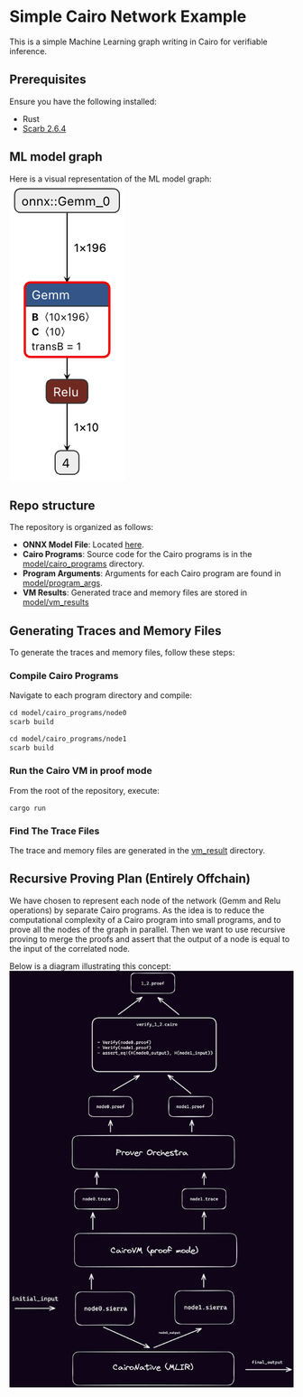 # Simple Cairo Network Example

This is a simple Machine Learning graph writing in Cairo for verifiable inference. 

## Prerequisites
Ensure you have the following installed:
- Rust
- [Scarb 2.6.4](https://docs.swmansion.com/scarb/download.html)

## ML model graph
Here is a visual representation of the ML model graph:
![Model graph](images/simple_network.onnx.png)

## Repo structure
The repository is organized as follows:
-  **ONNX Model File**: Located [here](model/simple_network.onnx).
-  **Cairo Programs**: Source code for the Cairo programs is in the [model/cairo_programs](model/cairo_programs) directory.
-  **Program Arguments**: Arguments for each Cairo program are found in [model/program_args](model/program_args).
-  **VM Results**: Generated trace and memory files are stored in [model/vm_results](model/vm_results)

## Generating Traces and Memory Files
To generate the traces and memory files, follow these steps:
### Compile Cairo Programs
Navigate to each program directory and compile:
```shell
cd model/cairo_programs/node0
scarb build
```
```shell
cd model/cairo_programs/node1
scarb build
```
### Run the Cairo VM in proof mode
From the root of the repository, execute:
```shell
cargo run
```
### Find The Trace Files
The trace and memory files are generated in the [vm_result](model/vm_results/) directory.

## Recursive Proving Plan (Entirely Offchain)

We have chosen to represent each node of the network (Gemm and Relu operations) by separate Cairo programs. As the idea is to reduce the computational complexity of a Cairo program into small programs, and to prove all the nodes of the graph in parallel. Then we want to use recursive proving to merge the proofs and assert that the output of a node is equal to the input of the correlated node. 

Below is a diagram illustrating this concept:
![Recursive Schema](images/recursive_schema.png)

